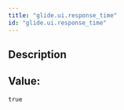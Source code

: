 ```yaml
---
title: "glide.ui.response_time"
id: "glide.ui.response_time"
---
```

## Description



## Value: 
```
true
```